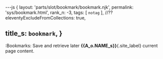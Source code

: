 ---js
{
  layout: 'parts/slot/bookmark/bookmark.njk',
  permalink: 'sys/bookmark.html',
  rank_n: -3,
  tags:      [ `notag` ],
  //?? eleventyExcludeFromCollections: true,

  title_s: `bookmark`,
}
---
:Bookmarks:
Save and retrieve later __{{A_o.NAME_s}}__{.site_label} current page content.